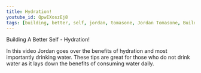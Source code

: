 ```yaml
---
title: Hydration!
youtube_id: QpwIXoszEj8
tags: [building, better, self, jordan, tomasone, Jordan Tomasone, Building A Better Self, self help, help, hydration, water, Importance of drinking water, benefits of drinking water, importance, benefits, water drinking benefits, water drinking tips, tips, drinking, why to drink more water, hydrated, staying hydrated, why to drink water, how to lose weight, how to improve your memory, helpful tips for working out, improvements for memory, tips to be healthier, healthy, focus, benefits of, JordanTomasone]
---
```

Building A Better Self - Hydration!

In this video Jordan  goes over the benefits of hydration and most importantly drinking water. These tips are great for those who do not drink water as it lays down the benefits of consuming water daily.
